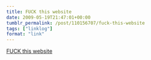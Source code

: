 ```yaml
---
title: FUCK this website
date: 2009-05-19T21:47:01+00:00
tumblr_permalink: /post/110156707/fuck-this-website
tags: ["linklog"]
format: "link"
---
```


[FUCK this website][1]

[1]: http://www.fuckthiswebsite.com/
